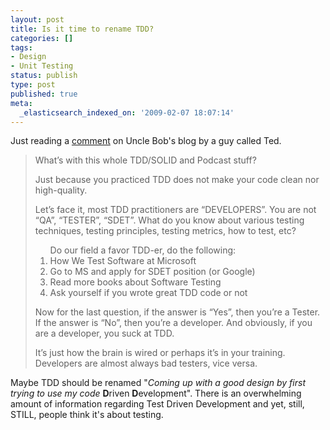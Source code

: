 ```yaml
---
layout: post
title: Is it time to rename TDD?
categories: []
tags:
- Design
- Unit Testing
status: publish
type: post
published: true
meta:
  _elasticsearch_indexed_on: '2009-02-07 18:07:14'
---
```

<p>Just reading a <a href="http://blog.objectmentor.com/articles/2009/02/06/on-open-letter-to-joel-spolsky-and-jeff-atwood">comment</a> on Uncle Bob's blog by a guy called Ted. </p>  <blockquote>   <p>What&#8217;s with this whole TDD/SOLID and Podcast stuff?</p>    <p>Just because you practiced TDD does not make your code clean nor high-quality.</p>    <p>Let&#8217;s face it, most TDD practitioners are &#8220;DEVELOPERS&#8221;. You are not &#8220;QA&#8221;, &#8220;TESTER&#8221;, &#8220;SDET&#8221;. What do you know about various testing techniques, testing principles, testing metrics, how to test, etc? </p>    <ol>Do our field a favor TDD-er, do the following:      <li>How We Test Software at Microsoft </li>      <li>Go to MS and apply for SDET position (or Google) </li>      <li>Read more books about Software Testing </li>      <li>Ask yourself if you wrote great TDD code or not </li>   </ol>    <p>Now for the last question, if the answer is &#8220;Yes&#8221;, then you&#8217;re a Tester. If the answer is &#8220;No&#8221;, then you&#8217;re a developer. And obviously, if you are a developer, you suck at TDD.</p>    <p>It&#8217;s just how the brain is wired or perhaps it&#8217;s in your training. Developers are almost always bad testers, vice versa.</p> </blockquote>  <p>Maybe TDD should be renamed &quot;<em>Coming up with a good design by first trying to use my code </em><strong>D</strong>riven <strong>D</strong>evelopment&quot;. There is an overwhelming amount of information regarding Test Driven Development and yet, still, STILL, people think it's about testing. </p>
